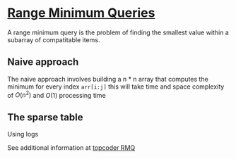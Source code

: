 # [Range Minimum Queries](https://en.wikipedia.org/wiki/Range_minimum_query)

A range minimum query is the problem of finding the smallest value within a subarray of compatitable items.

## Naive approach
The naive approach involves building a n * n array that computes the minimum for every index `arr[i:j]` this will take time and space complexity of $O(n^2)$ and $O(1)$ processing time 

## The sparse table
Using logs




See additional information at [topcoder RMQ](https://www.topcoder.com/community/data-science/data-science-tutorials/range-minimum-query-and-lowest-common-ancestor/)
